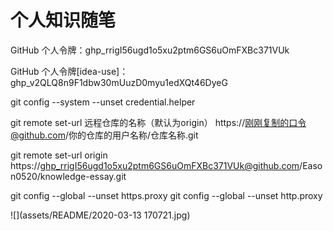 # 个人知识随笔

GitHub 个人令牌：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

GitHub 个人令牌[idea-use]：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



git config --system --unset credential.helper

 git remote set-url 远程仓库的名称（默认为origin） https://刚刚复制的口令@github.com/你的仓库的用户名称/仓库名称.git

 git remote set-url origin https://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@github.com/Eason0520/knowledge-essay.git

git config --global --unset https.proxy
git config --global --unset http.proxy



![](assets/README/2020-03-13 170721.jpg)